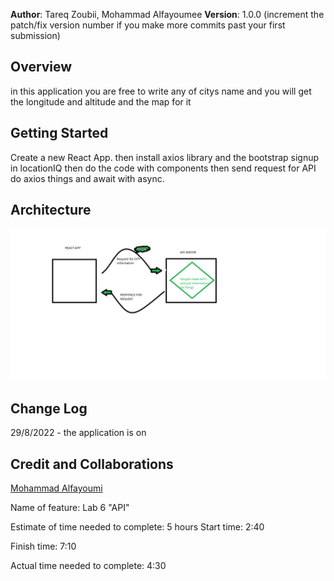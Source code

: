 **Author**: Tareq Zoubii, Mohammad Alfayoumee
**Version**: 1.0.0 (increment the patch/fix version number if you make more commits past your first submission)

## Overview
in this application you are free to write any of citys name and you will get the longitude and altitude and the map for it

## Getting Started
Create a new React App. then install axios library and the bootstrap signup in locationIQ then do the code with components then send request for API do axios things and await with async.

## Architecture
![API DATA FLOW CHART](./src/images/API.png)

## Change Log
29/8/2022 - the application is on

## Credit and Collaborations
[Mohammad Alfayoumi](https://canvas.instructure.com/courses/5121263/users/35296215)


Name of feature: Lab 6 "API"

Estimate of time needed to complete: 5 hours 
Start time: 2:40

Finish time: 7:10

Actual time needed to complete: 4:30

